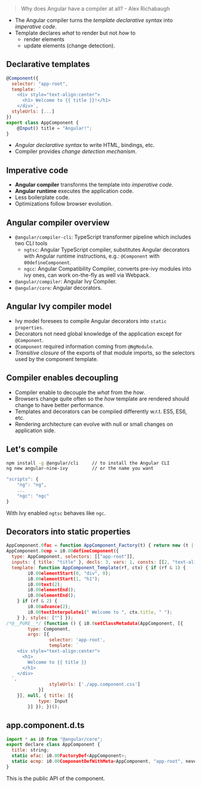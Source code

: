 > Why does Angular have a compiler at all? - Alex Richabaugh

- The Angular compiler turns the *template declarative syntax* into *imperative code*.
- Template declares *what* to render but not *how* to
  - render elements
  - update elements (change detection).


## Declarative templates

```javascript
@Component({
  selector: "app-root",
  template: `
    <div style="text-align:center">
      <h1> Welcome to {{ title }}!</h1>
    </div>`,
  styleUrls: [...]
})
export class AppComponent {
    @Input() title = "Angular!";
}
```

- *Angular declarative syntax* to write HTML, bindings, etc.
- Compiler provides *change detection mechanism*.


## Imperative code

- **Angular compiler** transforms the template into *imperative code*.
- **Angular runtime** executes the application code.
- Less boilerplate code.
- Optimizations follow browser evolution.


## Angular compiler overview

- `@angular/compiler-cli`: TypeScript transformer pipeline which includes two CLI tools
  - `ngtsc`: Angular TypeScript compiler, substitutes Angular decorators with Angular runtime instructions, e.g.: `@Component` with `00defineComponent`.
  - `ngcc`: Angular Compatibility Compiler, converts pre-ivy modules into ivy ones, can work on-the-fly as well via Webpack.
- `@angular/compiler`: Angular Ivy Compiler.
- `@angular/core`: Angular decorators.


## Angular Ivy compiler model

- Ivy model foresees to compile Angular decorators into `static properties`.
- Decorators not need global knowledge of the application except for `@Component`.
- `@Component` required information coming from `@NgModule`.
- *Transitive closure* of the exports of that module imports, so the selectors used by the component template.


## Compiler enables decoupling

- Compiler enable to decouple the *what* from the *how*.
- Browsers change quite often so the *how* template are rendered should change to have better performance.
- Templates and decorators can be compiled differently w.r.t. ES5, ES6, etc.
- Rendering architecture can evolve with null or small changes on application side.


## Let's compile

```bash
npm install -g @angular/cli     // to install the Angular CLI
ng new angular-nine-ivy         // or the name you want
```

```javascript
"scripts": {
    "ng": "ng",
    ...
    "ngc": "ngc"
}
```

With Ivy enabled `ngtsc` behaves like `ngc`.


## Decorators into static properties

```javascript
AppComponent.0fac = function AppComponent_Factory(t) { return new (t || AppComponent)(); };
AppComponent.0cmp = i0.00defineComponent({ 
  type: AppComponent, selectors: [["app-root"]],
  inputs: { title: "title" }, decls: 3, vars: 1, consts: [[2, "text-align", "center"]],
  template: function AppComponent_Template(rf, ctx) { if (rf & 1) {
        i0.00elementStart(0, "div", 0);
        i0.00elementStart(1, "h1");
        i0.00text(2);
        i0.00elementEnd();
        i0.00elementEnd();
    } if (rf & 2) {
        i0.00advance(2);
        i0.00textInterpolate1(" Welcome to ", ctx.title, " ");
    } }, styles: [""] });
/*@__PURE__*/ (function () { i0.0setClassMetadata(AppComponent, [{
        type: Component,
        args: [{
                selector: 'app-root',
                template: `
    <div style="text-align:center">
      <h1>
        Welcome to {{ title }}
      </h1>
    </div>
  `,
                styleUrls: ['./app.component.css']
            }]
    }], null, { title: [{
            type: Input
        }] }); })();
```

## app.component.d.ts

```javascript
import * as i0 from "@angular/core";
export declare class AppComponent {
  title: string;
  static ɵfac: i0.00FactoryDef<AppComponent>;
  static ɵcmp: i0.00ComponentDefWithMeta<AppComponent, "app-root", never, { "title": "title";}, {}, never>;
}
```

This is the public API of the component.